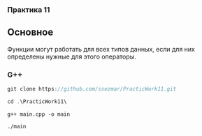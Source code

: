 ### Практика 11

## Основное
Функции могут работать для всех типов данных, если для них определены нужные для этого операторы.

### G++
```cpp
git clone https://github.com/ssezmar/PracticWork11.git
```
```cpp
cd .\PracticWork11\ 
```
```
g++ main.cpp -o main
```
```
./main
```
